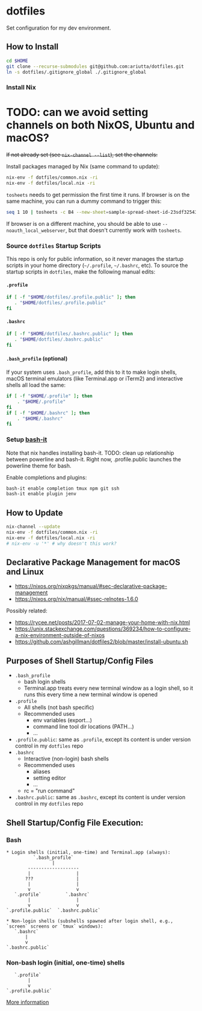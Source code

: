 # dotfiles

Set configuration for my dev environment.

## How to Install

```sh
cd $HOME
git clone --recurse-submodules git@github.com:ariutta/dotfiles.git
ln -s dotfiles/.gitignore_global ./.gitignore_global
```

### Install Nix

# TODO: can we avoid setting channels on both NixOS, Ubuntu and macOS?
~~If not already set (see `nix-channel --list`), set the channels:~~

Install packages managed by Nix (same command to update):

```sh
nix-env -f dotfiles/common.nix -ri
nix-env -f dotfiles/local.nix -ri
```

`tosheets` needs to get permission the first time it runs.
If browser is on the same machine, you can run a dummy command to trigger this:

```sh
seq 1 10 | tosheets -c B4 --new-sheet=sample-spread-sheet-id-23sdf32543fs
```

If browser is on a different machine, you should be able to use `--noauth_local_webserver`, but that doesn't currently work with `tosheets`.

### Source `dotfiles` Startup Scripts

This repo is only for public information, so it never manages the startup scripts in your home directory (`~/.profile`, `~/.bashrc`, etc). To source the startup scripts in `dotfiles`, make the following manual edits:

#### `.profile`

```sh
if [ -f "$HOME/dotfiles/.profile.public" ]; then
   . "$HOME/dotfiles/.profile.public"
fi
```

#### `.bashrc`

```sh
if [ -f "$HOME/dotfiles/.bashrc.public" ]; then
   . "$HOME/dotfiles/.bashrc.public"
fi
```

#### `.bash_profile` (optional)

If your system uses `.bash_profile`, add this to it to make login shells, macOS terminal emulators (like Terminal.app or iTerm2) and interactive shells all load the same:

```sh
if [ -f "$HOME/.profile" ]; then
	. "$HOME/.profile"
fi
if [ -f "$HOME/.bashrc" ]; then
	. "$HOME/.bashrc"
fi
```

### Setup [bash-it](https://github.com/Bash-it/bash-it)

Note that nix handles installing bash-it. TODO: clean up relationship between powerline and bash-it. Right now, .profile.public launches the powerline theme for bash.

Enable completions and plugins:

```sh
bash-it enable completion tmux npm git ssh
bash-it enable plugin jenv
```

## How to Update

```sh
nix-channel --update
nix-env -f dotfiles/common.nix -ri
nix-env -f dotfiles/local.nix -ri
# nix-env -u '*' # why doesn't this work?
```

## Declarative Package Management for macOS and Linux

* https://nixos.org/nixpkgs/manual/#sec-declarative-package-management
* https://nixos.org/nix/manual/#ssec-relnotes-1.6.0

Possibly related:

* https://rycee.net/posts/2017-07-02-manage-your-home-with-nix.html
* https://unix.stackexchange.com/questions/369234/how-to-configure-a-nix-environment-outside-of-nixos
* https://github.com/ashgillman/dotfiles2/blob/master/install-ubuntu.sh

## Purposes of Shell Startup/Config Files

* `.bash_profile`
  * bash login shells
  * Terminal.app treats every new terminal window as a login shell, so it runs this every time a new terminal window is opened
* `.profile`
  * All shells (not bash specific)
  * Recommended uses
    * env variables (export...)
    * command line tool dir locations (PATH...)
    * …
* `.profile.public`: same as `.profile`, except its content is under version control in my `dotfiles` repo
* `.bashrc`
  * Interactive (non-login) bash shells
  * Recommended uses
    * aliases
    * setting editor
    * …
  * rc = "run command"
* `.bashrc.public`: same as `.bashrc`, except its content is under version control in my `dotfiles` repo

## Shell Startup/Config File Execution:

### Bash

```
* Login shells (initial, one-time) and Terminal.app (always):
          `.bash_profile`
                 |
        -------------------
        |                 |
       ???                |
        |                 |
        v                 v
   `.profile`         `.bashrc`
        |                 |
        v                 v
`.profile.public`  `.bashrc.public`

* Non-login shells (subshells spawned after login shell, e.g., `screen` screens or `tmux` windows):
   `.bashrc`
       |
       v
`.bashrc.public`
```

### Non-bash login (initial, one-time) shells

```
   `.profile`
        |
        v
`.profile.public`
```

[More information](https://serverfault.com/questions/261802/what-are-the-functional-differences-between-profile-bash-profile-and-bashrc)
